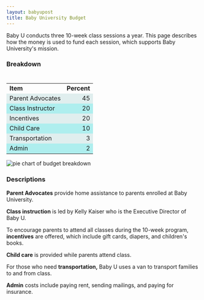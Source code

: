 ```yaml
---
layout: babyupost
title: Baby University Budget
---
```



Baby U conducts three 10-week class sessions  a year. This page describes how the money is used to fund each session, which supports Baby University's mission.




### Breakdown

<table style="margin-top:40px;width:280px;" cellspacing="0"><tr><td><strong>Item</strong></td><td align="right"><strong>Percent</strong></td></tr><tr style="background:#e0eeee;"><td>Parent Advocates</td><td align="right">45</td></tr><tr style="background:#aeeeee;"><td>Class Instructor</td><td align="right">20</td></tr><tr style="background:#e0eeee;"><td>Incentives</td><td align="right">20</td></tr><tr style="background:#aeeeee;"><td>Child Care</td><td align="right">10</td></tr><tr style="background:#e0eeee;"><td>Transportation</td><td align="right">3</td></tr><tr style="background:#aeeeee;"><td>Admin</td><td align="right">2</td></tr></table>


![pie chart of budget breakdown](http://babyutoledo.com/images/babyu-budget-breakdown-jan-2016.png)


### Descriptions

**Parent Advocates** provide home assistance to parents enrolled at Baby University.

**Class instruction** is led by Kelly Kaiser who is the Executive Director of Baby U.

To encourage parents to attend all classes during the 10-week program, **incentives** are offered, which include gift cards, diapers, and children's books.

**Child care** is provided while parents attend class.

For those who need **transportation,** Baby U uses a van to transport families to and from class.

**Admin** costs include paying rent, sending mailings, and paying for insurance.

